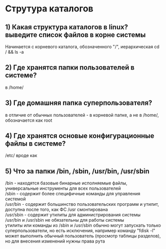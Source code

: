 # Струтура каталогов

## 1) Какая структура каталогов в linux? выведите список файлов в корне системы
Начинается с корневого каталога, обозначенного "/", иерархическая
cd / && ls -a
## 2) Где хранятся папки пользователей в системе?
в /home/
## 3) Где домашняя папка суперпользователя?
в отличие от обычных пользователей - в корневой папке, а не в /home/, обозначается как root
## 4) Где хранятся основые конфигурационные файлы в системе?
/etc/ вроде как
## 5) Что за папки /bin, /sbin, /usr/bin, /usr/sbin
/bin - находятся базовые бинарные исполняемые файлы, универсальные инструменты для всех пользователей  
/sbin - содержит более специфичные команды для управления системой  
/usr/bin - содержит большинство пользовательских программ и утилит, доступна после того, как ФС /usr смонтирована  
/usr/sbin - содержит утилиты для администрирования системы  
/usr/bin и /usr/sbin не обязательны для работы системы  
утилиты или команды из /sbin и /usr/sbin обычно могут запускать только суперпользователи, но есть исключения, например команду "fdisk -l" может выполнить обычный пользователь (просмотр таблицы разделов), но для внесения изменений нужны права рута  


